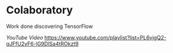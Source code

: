 # Colaboratory
Work done discovering TensorFlow


_YouTube Video_
https://www.youtube.com/playlist?list=PL6vjgQ2-qJFfU2vF6-lG9DlSa4tROkzt9
